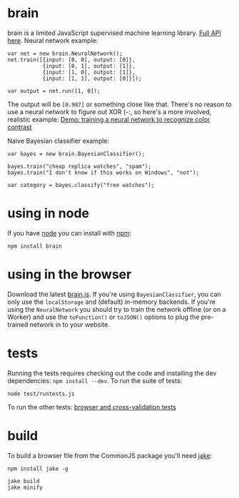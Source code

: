 # brain

brain is a limited JavaScript supervised machine learning library. [Full API here](http://harthur.github.com/brain). Neural network example:

	var net = new brain.NeuralNetwork();
	net.train([{input: [0, 0], output: [0]},
	           {input: [0, 1], output: [1]},
	           {input: [1, 0], output: [1]},
	           {input: [1, 1], output: [0]}]);
	
	var output = net.run([1, 0]);

The output will be `[0.987]` or something close like that. There's no reason to use a neural network to figure out XOR (-:, so here's a more involved, realistic example:
[Demo: training a neural network to recognize color contrast](http://harthur.github.com/brain/examples/blackorwhite.html)

Naive Bayesian classifier example:

	var bayes = new brain.BayesianClassifier();
	
	bayes.train("cheap replica watches", "spam");
	bayes.train("I don't know if this works on Windows", "not");
	
	var category = bayes.classify("free watches");


# using in node
If you have [node](http://nodejs.org/) you can install with [npm](http://github.com/isaacs/npm):

	npm install brain

# using in the browser
Download the latest [brain.js](http://github.com/harthur/brain/downloads). If you're using `BayesianClassifier`, you can only use the `localStorage` and (default) in-memory backends. If you're using the `NeuralNetwork` you should try to train the network offline (or on a Worker) and use the `toFunction()` or `toJSON()` options to plug the pre-trained network in to your website.


# tests
Running the tests requires checking out the code and installing the dev dependencies: `npm install --dev`. To run the suite of tests:

	node test/runtests.js
	
To run the other tests: [browser and cross-validation tests](https://github.com/harthur/brain/tree/master/test)

# build
To build a browser file from the CommonJS package you'll need [jake](https://github.com/mde/jake):

	npm install jake -g
	
	jake build
	jake minify
